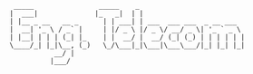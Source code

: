 	 _____                _____    _                          
	|  ___|              |_   _|  | |                         
	| |__ _ __   __ _      | | ___| | ___  ___ ___  _ __ ___  
	|  __| '_ \ / _` |     | |/ _ \ |/ _ \/ __/ _ \| '_ ` _ \ 
	| |__| | | | (_| |_    | |  __/ |  __/ (_| (_) | | | | | |
	\____/_| |_|\__, (_)   \_/\___|_|\___|\___\___/|_| |_| |_|
               __/ |                                        
              |___/
                                
                                
